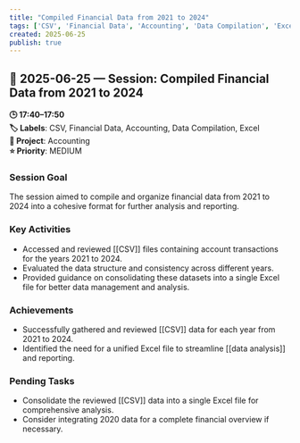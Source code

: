 ```yaml
---
title: "Compiled Financial Data from 2021 to 2024"
tags: ['CSV', 'Financial Data', 'Accounting', 'Data Compilation', 'Excel']
created: 2025-06-25
publish: true
---
```


## 📅 2025-06-25 — Session: Compiled Financial Data from 2021 to 2024

**🕒 17:40–17:50**  
**🏷️ Labels**: CSV, Financial Data, Accounting, Data Compilation, Excel  
**📂 Project**: Accounting  
**⭐ Priority**: MEDIUM  


### Session Goal
The session aimed to compile and organize financial data from 2021 to 2024 into a cohesive format for further analysis and reporting.

### Key Activities
- Accessed and reviewed [[CSV]] files containing account transactions for the years 2021 to 2024.
- Evaluated the data structure and consistency across different years.
- Provided guidance on consolidating these datasets into a single Excel file for better data management and analysis.

### Achievements
- Successfully gathered and reviewed [[CSV]] data for each year from 2021 to 2024.
- Identified the need for a unified Excel file to streamline [[data analysis]] and reporting.

### Pending Tasks
- Consolidate the reviewed [[CSV]] data into a single Excel file for comprehensive analysis.
- Consider integrating 2020 data for a complete financial overview if necessary.
